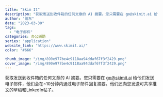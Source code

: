 ```yaml
---
title: "Skim It"
description: "获取发送到收件箱的任何文章的 AI 摘要。您只需要在 go@skimit.ai 给他们发送电子邮件，他们会在~10分钟内"
author: "瑞东"
date: "2023-03-30"
tags:
  - "电子邮件"
categories: 办公辅助
series: "application"
website_link: "https://www.skimit.ai/"
color: "#666"

thumb_image: "/img/890e977be4c9118aa94ddaf67f3f2429.png"
cover_image: "/img/890e977be4c9118aa94ddaf67f3f2429.png"
---
```


获取发送到收件箱的任何文章的 AI 摘要。您只需要在 go@skimit.ai 给他们发送电子邮件，他们会在~10分钟内通过电子邮件回复摘要。他们还向您发送可共享推文的草稿和LinkedIn帖子。
